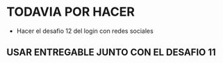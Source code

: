 # TODAVIA POR HACER

- Hacer el desafio 12 del login con redes sociales

## USAR ENTREGABLE JUNTO CON EL DESAFIO 11
